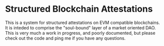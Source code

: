# Structured Blockchain Attestations

This is a system for structured attestations on EVM compatible blockchains.  It is inteded to comprise the "soul-bound" layer of a market oriented DAO.  This is very much a work in progress, and poorly documented,  but please check out the code and ping me if you have any questions.

